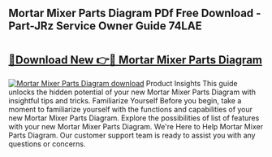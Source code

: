 ## Mortar Mixer Parts Diagram PDf Free Download - Part-JRz Service Owner Guide 74LAE

# <h2><a href="http://dfhw17j.blite.top/?on=Mortar+Mixer+Parts+Diagram">🔗Download New 👉🔴 Mortar Mixer Parts Diagram</a></h2>

[![Mortar Mixer Parts Diagram download](https://i.imgur.com/lujVjoI.png)](http://dfhw17j.blite.top/?on=Mortar+Mixer+Parts+Diagram)
Product Insights This guide unlocks the hidden potential of your new Mortar Mixer Parts Diagram with insightful tips and tricks. Familiarize Yourself Before you begin, take a moment to familiarize yourself with the functions and capabilities of your new Mortar Mixer Parts Diagram. Explore the possibilities of list of features with your new Mortar Mixer Parts Diagram. We're Here to Help Mortar Mixer Parts Diagram. Our customer support team is ready to assist you with any questions or concerns.
